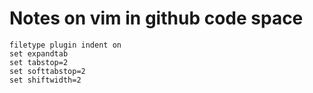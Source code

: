 # Notes on vim in github code space

```
filetype plugin indent on
set expandtab
set tabstop=2
set softtabstop=2
set shiftwidth=2
```